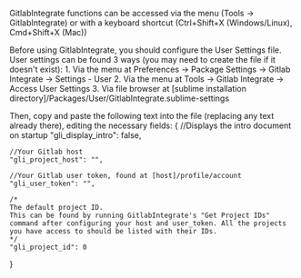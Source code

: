 GitlabIntegrate functions can be accessed via the menu (Tools -> GitlabIntegrate) or with a keyboard shortcut (Ctrl+Shift+X (Windows/Linux), Cmd+Shift+X (Mac))

Before using GitlabIntegrate, you should configure the User Settings file. User settings can be found 3 ways (you may need to create the file if it doesn't exist):
	1. Via the menu at 
		Preferences -> Package Settings -> Gitlab Integrate -> Settings - User
	2. Via the menu at
		Tools -> Gitlab Integrate -> Access User Settings
	3. Via file browser at
		[sublime installation directory]/Packages/User/GitlabIntegrate.sublime-settings 

Then, copy and paste the following text into the file (replacing any text already there), editing the necessary fields:
{
	//Displays the intro document on startup
	"gli_display_intro": false,

	//Your Gitlab host
	"gli_project_host": "",

	//Your Gitlab user token, found at [host]/profile/account 
	"gli_user_token": "",

	/*
	The default project ID.
	This can be found by running GitlabIntegrate's "Get Project IDs" command after configuring your host and user_token. All the projects you have access to should be listed with their IDs.
	*/
	"gli_project_id": 0
}
